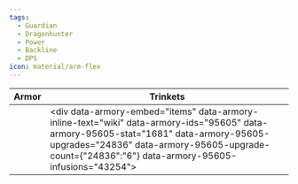 ```yaml
---
tags:
  - Guardian
  - Dragonhunter
  - Power
  - Backline
  - DPS
icon: material/arm-flex
---
```



| Armor     |  Trinkets   |
| ---       | ---         |
    | <div data-armory-embed="items" data-armory-inline-text="wiki" data-armory-ids="95605" data-armory-95605-stat="1681" data-armory-95605-upgrades="24836" data-armory-95605-upgrade-count={"24836":"6"} data-armory-95605-infusions="43254"></div> | <div data-armory-embed="items" data-armory-inline-text="wiki" data-armory-ids="81462" data-armory-81462-stat="1681" data-armory-81462-infusions="43254"></div> |

<script async src="https://unpkg.com/armory-embeds@^0.x.x/armory-embeds.js"></script> 
